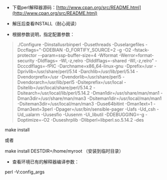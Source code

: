 * 下载perl解释器源码：[http://www.cpan.org/src/README.html](http://www.cpan.org/src/README.html)

* 解压后查看INSTALL（耐心阅读）

* 根据参数说明，指定配置参数：

> ./Configure -Dinstallusrbinperl -Dusethreads -Duselargefiles -Dccflags="-DDEBIAN -D\_FORTIFY\_SOURCE=2 -g -O2 -fstack-protector --param=ssp-buffer-size=4 -Wformat -Werror=format-security -Dldflags= -Wl,-z,relro -Dlddlflags=-shared -Wl,-z,relro" -Dcccdlflags=-fPIC -Darchname=x86\_64-linux-gnu -Dprefix=/usr -Dprivlib=/usr/share/perl/5.14 -Darchlib=/usr/lib/perl/5.14 -Dvendorprefix=/usr -Dvendorlib=/usr/share/perl5 -Dvendorarch=/usr/lib/perl5 -Dsiteprefix=/usr/local -Dsitelib=/usr/local/share/perl/5.14.2 -Dsitearch=/usr/local/lib/perl/5.14.2 -Dman1dir=/usr/share/man/man1 -Dman3dir=/usr/share/man/man3 -Dsiteman1dir=/usr/local/man/man1 -Dsiteman3dir=/usr/local/man/man3 -Duse64bitint -Dman1ext=1 -Dman3ext=3perl -Dpager=/usr/bin/sensible-pager -Uafs -Ud\_csh -Ud\_ualarm -Uusesfio -Uusenm -Ui\_libutil -DDEBUGGING=-g -Doptimize=-O2 -Duseshrplib -Dlibperl=libperl.so.5.14.2 -des

make install

或者

make install DESTDIR=/home/myroot （安装到临时目录）

* 查看环境已有的解释器编译参数：

perl -V:config\_args


